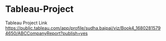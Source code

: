 # Tableau-Project
Tableau Project Link https://public.tableau.com/app/profile/sudha.bajpai/viz/Book4_16802815794650/ABCCompanyReport?publish=yes
